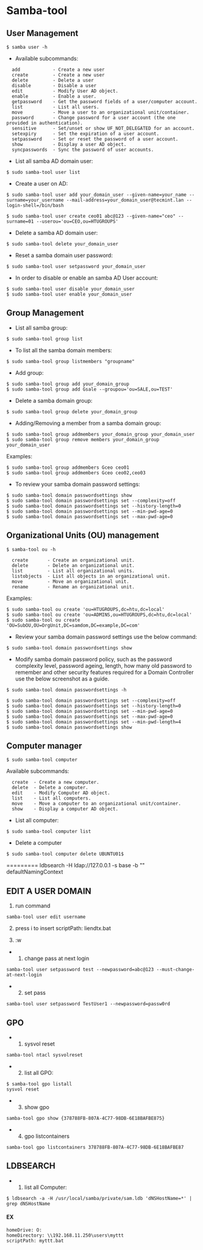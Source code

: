 
# Samba-tool

## User Management

```
$ samba user -h
```
- Available subcommands:
```
  add            - Create a new user
  create         - Create a new user
  delete         - Delete a user
  disable        - Disable a user
  edit           - Modify User AD object.
  enable         - Enable a user.
  getpassword    - Get the password fields of a user/computer account.
  list           - List all users.
  move           - Move a user to an organizational unit/container.
  password       - Change password for a user account (the one provided in authentication).
  sensitive      - Set/unset or show UF_NOT_DELEGATED for an account.
  setexpiry      - Set the expiration of a user account.
  setpassword    - Set or reset the password of a user account.
  show           - Display a user AD object.
  syncpasswords  - Sync the password of user accounts.
```

- List all samba AD domain user:
```
$ sudo samba-tool user list
```
- Create a user on AD:
```
$ sudo samba-tool user add your_domain_user --given-name=your_name --surname=your_username --mail-address=your_domain_user@tecmint.lan --login-shell=/bin/bash
```
```
$ sudo samba-tool user create ceo01 abc@123 --given-name="ceo" --surname=01 --userou='ou=CEO,ou=HTUGROUPS'
```
- Delete a samba AD domain user:
```
$ sudo samba-tool delete your_domain_user
```
- Reset a samba domain user password:
```
$ sudo samba-tool user setpassword your_domain_user
```
- In order to disable or enable an samba AD User account:
```
$ sudo samba-tool user disable your_domain_user
$ sudo samba-tool user enable your_domain_user
```
##  Group Management 

- List all samba group:
```
$ sudo samba-tool group list
```
- To list all the samba domain members:
```
$ sudo samba-tool group listmembers "groupname"
```
- Add group:
```
$ sudo samba-tool group add your_domain_group
$ sudo samba-tool group add Gsale --groupou='ou=SALE,ou=TEST'
```
- Delete a samba domain group:
```
$ sudo samba-tool group delete your_domain_group
```
- Adding/Removing a member from a samba domain group:
```
$ sudo samba-tool group addmembers your_domain_group your_domain_user
$ sudo samba-tool group remove members your_domain_group your_domain_user
```
Examples:
```
$ sudo samba-tool group addmembers Gceo ceo01 
$ sudo samba-tool group addmembers Gceo ceo02,ceo03
```
- To review your samba domain password settings:
```
$ sudo samba-tool domain passwordsettings show
$ sudo samba-tool domain passwordsettings set --complexity=off
$ sudo samba-tool domain passwordsettings set --history-length=0
$ sudo samba-tool domain passwordsettings set --min-pwd-age=0
$ sudo samba-tool domain passwordsettings set --max-pwd-age=0
```
## Organizational Units (OU) management

```
$ samba-tool ou -h

```
```
  create       - Create an organizational unit.
  delete       - Delete an organizational unit.
  list         - List all organizational units.
  listobjects  - List all objects in an organizational unit.
  move         - Move an organizational unit.
  rename       - Rename an organizational unit.
```
Examples:
```
$ sudo samba-tool ou create 'ou=HTUGROUPS,dc=htu,dc=local'
$ sudo samba-tool ou create 'ou=ADMINS,ou=HTUGROUPS,dc=htu,dc=local'
$ sudo samba-tool ou create 'OU=SubOU,OU=OrgUnit,DC=samdom,DC=example,DC=com'
```
- Review your samba domain password settings use the below command:
```
$ sudo samba-tool domain passwordsettings show
```
- Modify samba domain password policy, such as the password complexity level, password ageing, length, how many old password to remember and other security features required for a Domain Controller use the below screenshot as a guide.
```
$ sudo samba-tool domain passwordsettings -h 

$ sudo samba-tool domain passwordsettings set --complexity=off
$ sudo samba-tool domain passwordsettings set --history-length=0
$ sudo samba-tool domain passwordsettings set --min-pwd-age=0
$ sudo samba-tool domain passwordsettings set --max-pwd-age=0
$ sudo samba-tool domain passwordsettings set --min-pwd-length=4
$ sudo samba-tool domain passwordsettings show
```
## Computer manager
```
$ sudo samba-tool computer
```
Available subcommands:
```
  create  - Create a new computer.
  delete  - Delete a computer.
  edit    - Modify Computer AD object.
  list    - List all computers.
  move    - Move a computer to an organizational unit/container.
  show    - Display a computer AD object.
```
- List all computer:
```
$ sudo samba-tool computer list
```
- Delete a computer
```
$ sudo samba-tool computer delete UBUNTU01$
```
=========
ldbsearch -H ldap://127.0.0.1 -s base -b "" defaultNamingContext

## EDIT A USER DOMAIN
1. run command
```
samba-tool user edit username
```
2. press i to insert 
scriptPath: liendtx.bat

3. :w


- 1. change pass at next login
```
samba-tool user setpassword test --newpassword=abc@123 --must-change-at-next-login
```
- 2. set pass
```
samba-tool user setpassword TestUser1 --newpassword=passw0rd
```
##  GPO 
- 1. sysvol reset
```
samba-tool ntacl sysvolreset
```
- 2. list all GPO:
 ```
 $ samba-tool gpo listall
sysvol reset
```
- 3. show gpo
```
samba-tool gpo show {378788FB-807A-4C77-98DB-6E18BAFBE875}
```
- 4. gpo listcontainers
```
samba-tool gpo listcontainers 378788FB-807A-4C77-98DB-6E18BAFBE87
```

## LDBSEARCH

- 1. list all Computer:
```
$ ldbsearch -a -H /usr/local/samba/private/sam.ldb 'dNSHostName=*' | grep dNSHostName
```


#### EX 
```
homeDrive: O:
homeDirectory: \\192.168.11.250\users\myttt
scriptPath: myttt.bat
```
